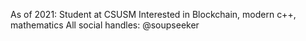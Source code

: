 As of 2021: Student at CSUSM
Interested in Blockchain, modern c++, mathematics
All social handles: @soupseeker

<!---
SoupSeeker/SoupSeeker is a ✨ special ✨ repository because its `README.md` (this file) appears on your GitHub profile.
You can click the Preview link to take a look at your changes.
--->
